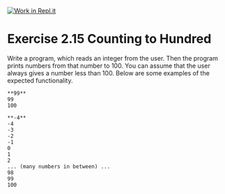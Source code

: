 [![Work in Repl.it](https://classroom.github.com/assets/work-in-replit-14baed9a392b3a25080506f3b7b6d57f295ec2978f6f33ec97e36a161684cbe9.svg)](https://classroom.github.com/online_ide?assignment_repo_id=5507625&assignment_repo_type=AssignmentRepo)
# Exercise 2.15 Counting to Hundred

Write a program, which reads an integer from the user. Then the program prints numbers from that number to 100. You can assume that the user always gives a number less than 100. Below are some examples of the expected functionality.

```plaintext
**99**
99
100
```

```plaintext
**-4**
-4
-3
-2
-1
0
1
2
... (many numbers in between) ...
98
99
100
```
